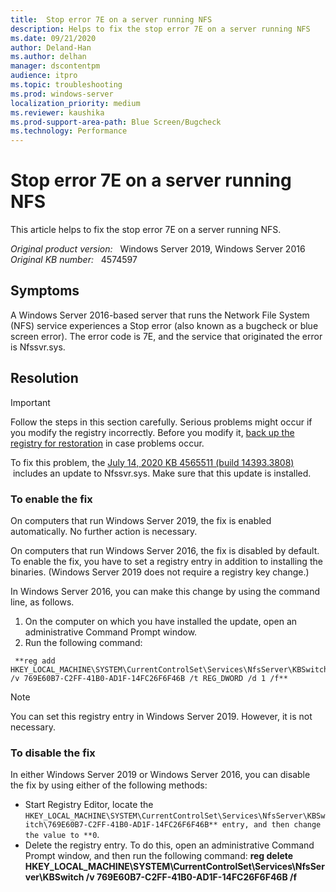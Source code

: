 ```yaml
---
title:  Stop error 7E on a server running NFS
description: Helps to fix the stop error 7E on a server running NFS
ms.date: 09/21/2020
author: Deland-Han
ms.author: delhan 
manager: dscontentpm
audience: itpro
ms.topic: troubleshooting
ms.prod: windows-server
localization_priority: medium
ms.reviewer: kaushika
ms.prod-support-area-path: Blue Screen/Bugcheck
ms.technology: Performance
---
```

# Stop error 7E on a server running NFS

This article helps to fix the stop error 7E on a server running NFS.

_Original product version:_ &nbsp; Windows Server 2019, Windows Server 2016  
_Original KB number:_ &nbsp; 4574597

## Symptoms

A Windows Server 2016-based server that runs the Network File System (NFS) service experiences a Stop error (also known as a bugcheck or blue screen error). The error code is 7E, and the service that originated the error is Nfssvr.sys.

## Resolution

>[!Important]  
Follow the steps in this section carefully. Serious problems might occur if you modify the registry incorrectly. Before you modify it, [back up the registry for restoration](https://support.microsoft.com/help/322756) in case problems occur.  

To fix this problem, the [July 14, 2020 KB 4565511 (build 14393.3808)]()  includes an update to Nfssvr.sys. Make sure that this update is installed.

### To enable the fix

On computers that run Windows Server 2019, the fix is enabled automatically. No further action is necessary.  

On computers that run Windows Server 2016, the fix is disabled by default. To enable the fix, you have to set a registry entry in addition to installing the binaries. (Windows Server 2019 does not require a registry key change.)  

In Windows Server 2016, you can make this change by using the command line, as follows.
1. On the computer on which you have installed the update, open an administrative Command Prompt window.
2. Run the following command:
```
 **reg add HKEY_LOCAL_MACHINE\SYSTEM\CurrentControlSet\Services\NfsServer\KBSwitch /v 769E60B7-C2FF-41B0-AD1F-14FC26F6F46B /t REG_DWORD /d 1 /f**
```

>[!Note]
You can set this registry entry in Windows Server 2019. However, it is not necessary.


### To disable the fix

In either Windows Server 2019 or Windows Server 2016, you can disable the fix by using either of the following methods:
- Start Registry Editor, locate the `HKEY_LOCAL_MACHINE\SYSTEM\CurrentControlSet\Services\NfsServer\KBSwitch\769E60B7-C2FF-41B0-AD1F-14FC26F6F46B** entry, and then change the value to **0`. 
- Delete the registry entry. To do this, open an administrative Command Prompt window, and then run the following command: **reg delete HKEY_LOCAL_MACHINE\SYSTEM\CurrentControlSet\Services\NfsServer\KBSwitch /v 769E60B7-C2FF-41B0-AD1F-14FC26F6F46B /f** 
